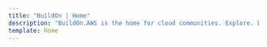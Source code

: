 ```yaml
---
title: "BuildOn | Home"
description: "BuildOn.AWS is the home for cloud communities. Explore. Learn. Grow. Together."
template: home
---
```

